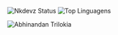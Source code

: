 


  
  ![Nkdevz Status](https://github-readme-stats.vercel.app/api?username=lucxsapollo&show_icons=true)
  ![Top Linguagens](https://github-readme-stats.vercel.app/api/top-langs/?username=lucxsapollo&la)
  
 ![Abhinandan Trilokia](https://raw.githubusercontent.com/Trilokia/Trilokia/379277808c61ef204768a61bbc5d25bc7798ccf1/bottom_header.svg)
<br>
</p>

   
